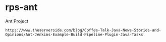 # rps-ant


Ant Project

```
https://www.theserverside.com/blog/Coffee-Talk-Java-News-Stories-and-Opinions/Ant-Jenkins-Example-Build-Pipeline-Plugin-Java-Tasks
```
